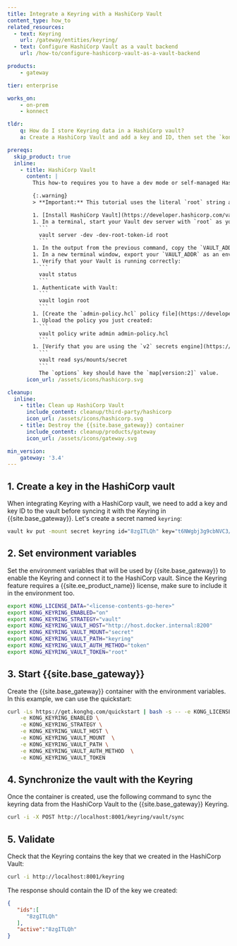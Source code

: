 ```yaml
---
title: Integrate a Keyring with a HashiCorp Vault
content_type: how_to
related_resources:
  - text: Keyring
    url: /gateway/entities/keyring/
  - text: Configure HashiCorp Vault as a vault backend
    url: /how-to/configure-hashicorp-vault-as-a-vault-backend

products:
    - gateway

tier: enterprise

works_on:
    - on-prem
    - konnect

tldr:
    q: How do I store Keyring data in a HashiCorp vault?
    a: Create a HashiCorp Vault and add a key and ID, then set the `kong_keyring_strategy` kong.conf parameter to `vault` and the required `keyring_vault_*` parameters in your configuration. Use the `/keyring/vault/sync` API to synchronize.

prereqs:
  skip_product: true
  inline: 
    - title: HashiCorp Vault
      content: |
        This how-to requires you to have a dev mode or self-managed HashiCorp Vault. The following instructions will guide you through configuring a HashiCorp Vault in dev mode with the resources you need to integrate it with {{site.base_gateway}}.

        {:.warning}
        > **Important:** This tutorial uses the literal `root` string as your token, which should only be used in testing and development environments.

        1. [Install HashiCorp Vault](https://developer.hashicorp.com/vault/tutorials/get-started/install-binary#install-vault).
        1. In a terminal, start your Vault dev server with `root` as your token.
          ```
          vault server -dev -dev-root-token-id root
          ```
        1. In the output from the previous command, copy the `VAULT_ADDR` to export.
        1. In a new terminal window, export your `VAULT_ADDR` as an environment variable.
        1. Verify that your Vault is running correctly:
          ```
          vault status
          ```
        1. Authenticate with Vault:
          ```
          vault login root
          ```
        1. [Create the `admin-policy.hcl` policy file](https://developer.hashicorp.com/vault/tutorials/policies/policies#write-a-policy). This contains the [permissions you need to create and use secrets](https://developer.hashicorp.com/vault/tutorials/secrets-management/versioned-kv#policy-requirements).
        1. Upload the policy you just created:
          ```
          vault policy write admin admin-policy.hcl
          ```
        1. [Verify that you are using the `v2` secrets engine](https://developer.hashicorp.com/vault/tutorials/secrets-management/versioned-kv?variants=vault-deploy%3Aselfhosted#check-the-kv-secrets-engine-version):
          ```
          vault read sys/mounts/secret
          ```
          The `options` key should have the `map[version:2]` value.
      icon_url: /assets/icons/hashicorp.svg

cleanup:
  inline:
    - title: Clean up HashiCorp Vault
      include_content: cleanup/third-party/hashicorp
      icon_url: /assets/icons/hashicorp.svg
    - title: Destroy the {{site.base_gateway}} container
      include_content: cleanup/products/gateway
      icon_url: /assets/icons/gateway.svg

min_version:
    gateway: '3.4'
---
```


## 1. Create a key in the HashiCorp vault

When integrating Keyring with a HashiCorp vault, we need to add a key and key ID to the vault before syncing it with the Keyring in {{site.base_gateway}}. Let's create a secret named `keyring`:
```sh
vault kv put -mount secret keyring id="8zgITLQh" key="t6NWgbj3g9cbNVC3/D6oZ2Md1Br5gWtRrqb1T2FZy44="
```

## 2. Set environment variables

Set the environment variables that will be used by {{site.base_gateway}} to enable the Keyring and connect it to the HashiCorp vault. Since the Keyring feature requires a {{site.ee_product_name}} license, make sure to include it in the environment too.
```sh
export KONG_LICENSE_DATA="<license-contents-go-here>"
export KONG_KEYRING_ENABLED="on"
export KONG_KEYRING_STRATEGY="vault"
export KONG_KEYRING_VAULT_HOST="http://host.docker.internal:8200"
export KONG_KEYRING_VAULT_MOUNT="secret"
export KONG_KEYRING_VAULT_PATH="keyring"
export KONG_KEYRING_VAULT_AUTH_METHOD="token"
export KONG_KEYRING_VAULT_TOKEN="root"
```

## 3. Start {{site.base_gateway}}

Create the {{site.base_gateway}} container with the environment variables. In this example, we can use the quickstart:
```sh
curl -Ls https://get.konghq.com/quickstart | bash -s -- -e KONG_LICENSE_DATA \
    -e KONG_KEYRING_ENABLED \
    -e KONG_KEYRING_STRATEGY \
    -e KONG_KEYRING_VAULT_HOST \
    -e KONG_KEYRING_VAULT_MOUNT  \
    -e KONG_KEYRING_VAULT_PATH \
    -e KONG_KEYRING_VAULT_AUTH_METHOD  \
    -e KONG_KEYRING_VAULT_TOKEN
```

## 4. Synchronize the vault with the Keyring

Once the container is created, use the following command to sync the keyring data from the HashiCorp Vault to the {{site.base_gateway}} Keyring.
```sh
curl -i -X POST http://localhost:8001/keyring/vault/sync
```

## 5. Validate

Check that the Keyring contains the key that we created in the HashiCorp Vault:
```sh
curl -i http://localhost:8001/keyring
```

The response should contain the ID of the key we created:
```json
{
   "ids":[
      "8zgITLQh"
   ],
   "active":"8zgITLQh"
}
```